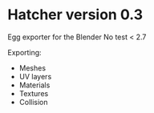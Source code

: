 # Hatcher version 0.3
Egg exporter for the Blender No test < 2.7

Exporting:
- Meshes
- UV layers
- Materials
- Textures
- Collision 
